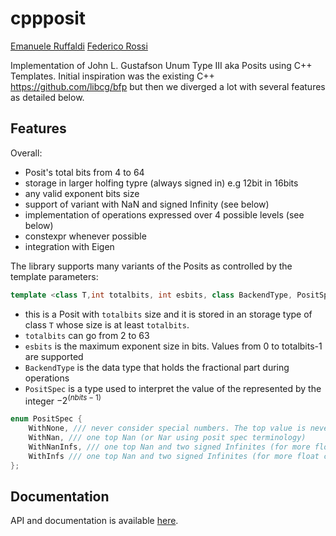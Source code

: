   
# cppposit

[Emanuele Ruffaldi](https://github.com/eruffaldi)
[Federico Rossi](https://github.com/federicorossifr)

Implementation of John L. Gustafson Unum Type III aka Posits using C++ Templates.
Initial inspiration was the existing C++ https://github.com/libcg/bfp but then we diverged a lot with several features as detailed below.






## Features
Overall:

- Posit's total bits from 4 to 64
- storage in larger holfing typre (always signed in) e.g 12bit in 16bits
- any valid exponent bits size
- support of variant with NaN and signed Infinity (see below)
- implementation of operations expressed over 4 possible levels (see below)
- constexpr whenever possible
- integration with Eigen

The library supports many variants of the Posits as controlled by the template parameters:

```c++
template <class T,int totalbits, int esbits, class BackendType, PositSpec specs>
```

- this is a Posit with `totalbits` size and it is stored in an storage type of class `T` whose size is at least `totalbits`.
- `totalbits` can go from 2 to 63
- `esbits` is the maximum exponent size in bits. Values from 0 to totalbits-1 are supported
- `BackendType` is the data type that holds the fractional part during operations
- `PositSpec` is a type used to interpret the value of the represented by the integer $-2^{(nbits-1)}$

```c++
enum PositSpec {
	WithNone, /// never consider special numbers. The top value is never present
	WithNan, /// one top Nan (or Nar using posit spec terminology)
	WithNanInfs, /// one top Nan and two signed Infinites (for more float compatibility)
	WithInfs /// one top Nan and two signed Infinites (for more float compatibility)
}; 
```


## Documentation

API and documentation is available [here](https://federicorossifr.github.io/cppposit/).

